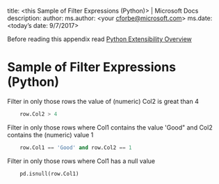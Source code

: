 title: <this Sample of Filter Expressions (Python)> | Microsoft Docs
description: <this Gives samples of python filter expressions>
author: <your cforbe>
ms.author: <your cforbe@microsoft.com>
ms.date: <today’s date: 9/7/2017>

Before reading this appendix read [Python Extensibility Overview](data-prep-python-extensibility-overview.md)
# Sample of Filter Expressions (Python) #

Filter in only those rows the value of (numeric) Col2 is great than 4

```python
    row.Col2 > 4
```

Filter in only those rows where Col1 contains the value 'Good" and Col2 contains the (numeric) value 1
```python
    row.Col1 == 'Good' and row.Col2 == 1
```

Filter in only those rows where Col1 has a null value
```python
    pd.isnull(row.Col1)
```
